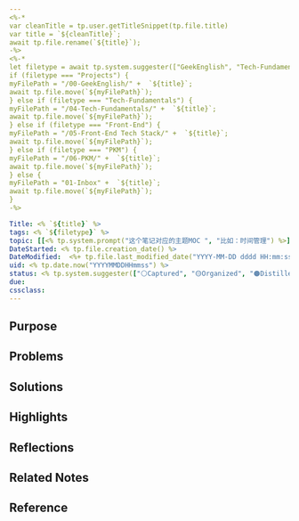 ```yaml
---
<%-*
var cleanTitle = tp.user.getTitleSnippet(tp.file.title) 
var title = `${cleanTitle}`;
await tp.file.rename(`${title}`);
-%>
<%-*
let filetype = await tp.system.suggester(["GeekEnglish", "Tech-Fundamentals", "Front-End", "PKM"], ["GeekEnglish", "Tech-Fundamentals", "Front-End", "PKM"], false, "路径放到哪里？") 
if (filetype === "Projects") { 
myFilePath = "/00-GeekEnglish/" +  `${title}`;
await tp.file.move(`${myFilePath}`);
} else if (filetype === "Tech-Fundamentals") { 
myFilePath = "/04-Tech-Fundamentals/" +  `${title}`;
await tp.file.move(`${myFilePath}`);
} else if (filetype === "Front-End") { 
myFilePath = "/05-Front-End Tech Stack/" +  `${title}`;
await tp.file.move(`${myFilePath}`);
} else if (filetype === "PKM") { 
myFilePath = "/06-PKM/" +  `${title}`;
await tp.file.move(`${myFilePath}`);
} else { 
myFilePath = "01-Inbox" +  `${title}`;
await tp.file.move(`${myFilePath}`);
}
-%>

Title: <% `${title}` %> 
tags: <% `${filetype}` %>
topic: [[<% tp.system.prompt("这个笔记对应的主题MOC ", "比如：时间管理") %>]]
DateStarted: <% tp.file.creation_date() %>
DateModified:  <%+ tp.file.last_modified_date("YYYY-MM-DD dddd HH:mm:ss") %>
uid: <% tp.date.now("YYYYMMDDHHmmss") %> 
status: <% tp.system.suggester(["⚪Captured", "🟡Organized", "🟠Distilled","🟢Published","🔵Archived"], ["⚪Captured", "🟡Organized", "🟠Distilled", "🟢Published", "🔵Archived"]) %>
due:
cssclass: 
---
```


## Purpose

## Problems

## Solutions

## Highlights

## Reflections

## Related Notes

## Reference
